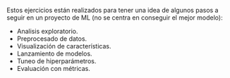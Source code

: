 
Estos ejercicios están realizados para tener una idea de algunos pasos a seguir en un proyecto de ML (no se centra en conseguir el mejor modelo):

- Analisis exploratorio.
- Preprocesado de datos.
- Visualización de características.
- Lanzamiento de modelos.
- Tuneo de hiperparámetros.
- Evaluación con métricas.
